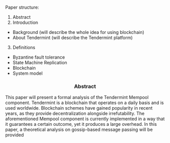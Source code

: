 Paper structure:
1. Abstract
2. Introduction
* Background (will describe the whole idea for using blockchain)
* About Tendermint (will describe the Tendermint platform)
3. Definitions
* Byzantine fault tolerance
* State Machine Replication
* Blockchain
* System model

<div align='center'> 
	<h3>Abstract</h3>
</div>

This paper will present a formal analysis of the Tendermint Mempool component. Tendermint is a blockchain that operates on a daily basis and is used worldwide. Blockchain schemes have gained popularity in recent years, as they provide decentralization alongside irrefutability.  The aforementioned Mempool component is currently implemented in a way that it guarantees a certain outcome, yet it produces a large overhead. In this paper, a theoretical analysis on gossip-based message passing will be provided

<!--stackedit_data:
eyJoaXN0b3J5IjpbMTY3MDcwNTQwOSwtOTIwMTQwODA5LDEyMz
gyMjAyODEsLTEyNzA0MjE0ODIsOTY5NjE2NDg4LDE4NjY2MDg1
MTgsMTc3MjMxOTc5NSw0ODEzMTk1OTcsNzI1MjUwNDU5LC0xMD
M4NzczMjM3LC0xMzk2MzQxOTQsMTY5OTM0OTQ4Ml19
-->